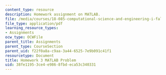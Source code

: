 ```yaml
---
content_type: resource
description: Homework assignment on MATLAB.
file: /media/courses/18-085-computational-science-and-engineering-i-fall-2008/38fe11953ce4e9868fbdeca53c340331_mtp_18085_f07.pdf
file_type: application/pdf
learning_resource_types:
- Assignments
ocw_type: OCWFile
parent_title: Assignments
parent_type: CourseSection
parent_uid: f22f0a8a-c9aa-3a44-6525-7e9b091c41f1
resourcetype: Document
title: Homework 3 MATLAB Problem
uid: 38fe1195-3ce4-e986-8fbd-eca53c340331
---
```

